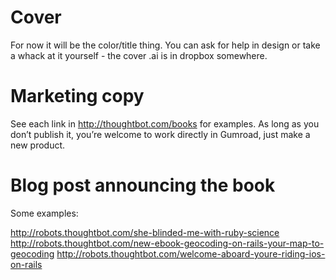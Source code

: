 # Cover

For now it will be the color/title thing. You can ask for help in design or take
a whack at it yourself - the cover .ai is in dropbox somewhere.


# Marketing copy

See each link in http://thoughtbot.com/books for examples.
As long as you don’t publish it, you’re welcome to work directly in Gumroad,
just make a new product.


# Blog post announcing the book

Some examples:

http://robots.thoughtbot.com/she-blinded-me-with-ruby-science
http://robots.thoughtbot.com/new-ebook-geocoding-on-rails-your-map-to-geocoding
http://robots.thoughtbot.com/welcome-aboard-youre-riding-ios-on-rails

